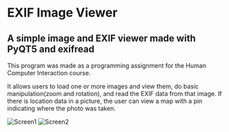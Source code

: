 # EXIF Image Viewer
##  A simple image and EXIF viewer made with PyQT5 and exifread
This program was made as a programming assignment for the Human Computer Interaction course. 

It allows users to load one or more images and view them, do basic manipulation(zoom and rotation), and read the EXIF data from that image. If there is location data in a picture, the user can view a map with a pin indicating where the photo was taken.

![Screen1](https://user-images.githubusercontent.com/38504010/167593784-2a509aa2-8e4b-4d07-9e19-d92472086dc5.png)
![Screen2](https://user-images.githubusercontent.com/38504010/167593803-ffd9dfee-6f9b-44fb-998a-e50249f62c55.png)
